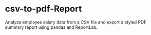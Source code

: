 # csv-to-pdf-Report
Analyze employee salary data from a CSV file and export a styled PDF summary report using pandas and ReportLab.
